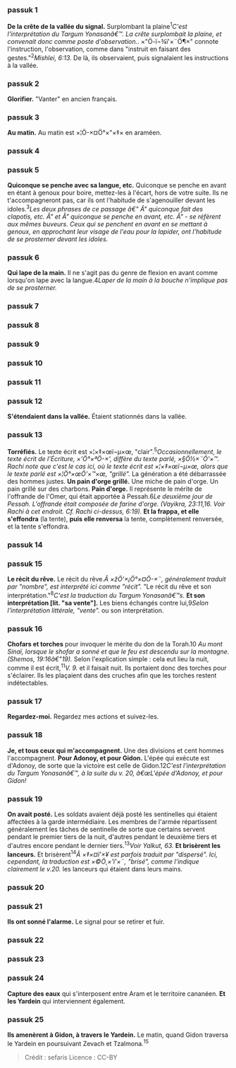 
### passuk 1
<b>De la crête de la vallée du signal.</b> Surplombant la plaine<sup>1</sup><i class="footnote">C'est l'interprétation du Targum Yonasanâ€™. La crête surplombait la plaine, et convenait donc comme poste d'observation.</i>. <span>×"Ö-ï¬¾ï'×¨Ö¶×"</span> connote l'instruction, l'observation, comme dans "instruit en faisant des gestes."<sup>2</sup><i class="footnote">Mishlei, 6:13.</i> De là, ils observaient, puis signalaient les instructions à la vallée.

### passuk 2
<b>Glorifier.</b> "Vanter" en ancien français.

### passuk 3
<b>Au matin.</b> Au matin est <span>×¦Ö-×¤Ö°×"×‡×</span> en araméen.

### passuk 4

### passuk 5
<b>Quiconque se penche avec sa langue, etc.</b> Quiconque se penche en avant en étant à genoux pour boire, mettez-les à l'écart, hors de votre suite. Ils ne t'accompagneront pas, car ils ont l'habitude de s'agenouiller devant les idoles.<sup>3</sup><i class="footnote">Les deux phrases de ce passage â€" Â" quiconque fait des clapotis, etc. Â" et Â" quiconque se penche en avant, etc. Â" - se réfèrent aux mêmes buveurs. Ceux qui se penchent en avant en se mettant à genoux, en approchant leur visage de l'eau pour la lapider, ont l'habitude de se prosterner devant les idoles.</i>

### passuk 6
<b>Qui lape de la main.</b> Il ne s'agit pas du genre de flexion en avant comme lorsqu'on lape avec la langue.</sup>4</sup><i class="footnote">Laper de la main à la bouche n'implique pas de se prosterner.</i>

### passuk 7

### passuk 8

### passuk 9

### passuk 10

### passuk 11

### passuk 12
<b>S'étendaient dans la vallée.</b> Étaient stationnés dans la vallée.

### passuk 13
<b>Torréfiés.</b> Le texte écrit est <span>×¦×‡×œï¬µ×œ</span>, "clair".<sup>5</sup><i class="footnote">Occasionnellement, le texte écrit de l'Écriture, <span>×'Ö°×ªÖ-×'</span>, diffère du texte parlé, <span>×§Ö½×¨Ö'×™</span>. Rachi note que c'est le cas ici, où le texte écrit est <span>×¦×‡×œï¬µ×œ</span>, alors que le texte parlé est <span>×¦Ö°×œÖ'×™×œ</span>, "grillé".</i> La génération a été débarrassée des hommes justes.
<b>Un pain d'orge grillé.</b> Une miche de pain d'orge. Un pain grillé sur des charbons.
<b>Pain d'orge.</b> Il représente le mérite de l'offrande de l'Omer, qui était apportée à Pessah.</sup>6</sup><i class="footnote">Le deuxième jour de Pessah. L'offrande était composée de farine d'orge. (Vayikra, 23:11,16. Voir Rachi à cet endroit. Cf. Rachi ci-dessus, 6:19).</i>
<b>Et la frappa, et elle s'effondra</b> (la tente), <b>puis elle renversa</b> la tente, complètement renversée, et la tente s'effondra.

### passuk 14

### passuk 15
<b>Le récit du rêve.</b> Le récit du rêve.</sup></sup><i class="footnote">Â <span>×žÖ'×¡Ö°×¤Ö-×¨</span>, généralement traduit par "nombre", est interprété ici comme "récit". </i> "Le récit du rêve et son interprétation."<sup>8</sup><i class="footnote">C'est la traduction du Targum Yonasanâ€™s.</i>
<b>Et son interprétation [lit. "sa vente"].</b> Les biens échangés contre lui,</sup>9</sup><i class="footnote">Selon l'interprétation littérale, "vente".</i> ou son interprétation.

### passuk 16
<b>Chofars et torches</b> pour invoquer le mérite du don de la Torah.</sup>10</sup><i class="footnote"> Au mont Sinaï, lorsque le shofar a sonné et que le feu est descendu sur la montagne. (Shemos, 19:16â€"19).</i> Selon l'explication simple : cela eut lieu la nuit, comme il est écrit,<sup>11</sup><i class="footnote">V. 9.</i> et il faisait nuit. Ils portaient donc des torches pour s'éclairer. Ils les plaçaient dans des cruches afin que les torches restent indétectables.

### passuk 17
<b>Regardez-moi.</b> Regardez mes actions et suivez-les.

### passuk 18
<b>Je, et tous ceux qui m'accompagnent.</b> Une des divisions et cent hommes l'accompagnent.
<b>Pour Adonoy, et pour Gidon.</b> L'épée qui exécute est d'Adonoy, de sorte que la victoire est celle de Gidon.</sup>12</sup><i class="footnote">C'est l'interprétation du Targum Yonasanâ€™, à la suite du v. 20, â€œL'épée d'Adonoy, et pour Gidon!</i>

### passuk 19
<b>On avait posté.</b> Les soldats avaient déjà posté les sentinelles qui étaient affectées à la garde intermédiaire. Les membres de l'armée répartissent généralement les tâches de sentinelle de sorte que certains servent pendant le premier tiers de la nuit, d'autres pendant le deuxième tiers et d'autres encore pendant le dernier tiers.<sup>13</sup><i class="footnote">Voir Yalkut, 63.</i>
<b>Et brisèrent les lanceurs.</b> Et brisèrent<sup>14</sup><i class="footnote">Â <span>×‡×¤ï'×¥</span> est parfois traduit par "dispersé". Ici, cependant, la traduction est <span>×©Ö¸×'ï'×¨</span>, "brisé", comme l'indique clairement le v.20.</i> les lanceurs qui étaient dans leurs mains.

### passuk 20

### passuk 21
<b>Ils ont sonné l'alarme.</b> Le signal pour se retirer et fuir.

### passuk 22

### passuk 23

### passuk 24
<b>Capture des eaux</b> qui s'interposent entre Aram et le territoire cananéen.
<b>Et les Yardein</b> qui interviennent également.

### passuk 25
<b>Ils amenèrent à Gidon, à travers le Yardein.</b> Le matin, quand Gidon traversa le Yardein en poursuivant Zevach et Tzalmona.<sup>15</sup><i class="footnote"></i>

>Crédit : sefaris
>Licence : CC-BY